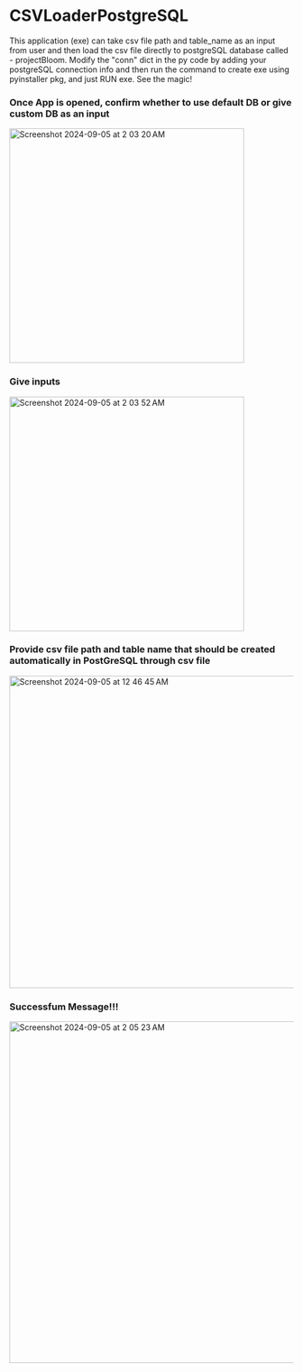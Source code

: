 # CSVLoaderPostgreSQL
This application (exe) can take csv file path and table_name as an input from user and then load the csv file directly to postgreSQL database called - projectBloom. Modify the "conn" dict in the py code by adding your postgreSQL connection info and then run the command to create exe using pyinstaller pkg, and just RUN exe. See the magic!

### Once App is opened, confirm whether to use default DB or give custom DB as an input
<img width="416" alt="Screenshot 2024-09-05 at 2 03 20 AM" src="https://github.com/user-attachments/assets/ddd4b1f3-5b71-48b7-abc9-cef3ac71a55b">

### Give inputs
<img width="416" alt="Screenshot 2024-09-05 at 2 03 52 AM" src="https://github.com/user-attachments/assets/cf3f904e-005a-44a2-b11e-4f0e01c8eeaa">

### Provide csv file path and table name that should be created automatically in PostGreSQL through csv file
<img width="554" alt="Screenshot 2024-09-05 at 12 46 45 AM" src="https://github.com/user-attachments/assets/84e0bcf3-5567-4222-ab57-205202e8cffb">

### Successfum Message!!!
<img width="606" alt="Screenshot 2024-09-05 at 2 05 23 AM" src="https://github.com/user-attachments/assets/6c5ed231-ab94-42ed-9104-493148cf025e">
